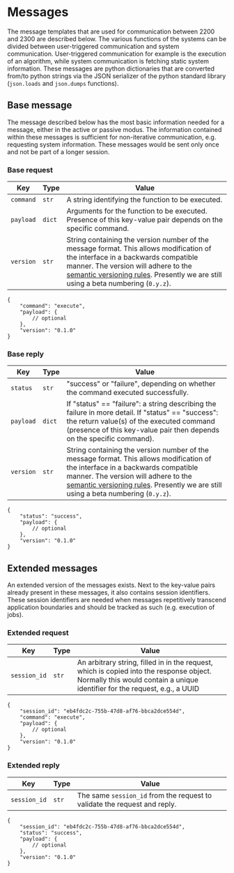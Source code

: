 # Messages

The message templates that are used for communication between 2200 and 2300 are described below. The various functions
of the systems can be divided between user-triggered communication and system communication. User-triggered
communication for example is the execution of an algorithm, while system communication is fetching static system
information. These messages are python dictionaries that are converted from/to python strings via the JSON serializer of
the python standard library (`json.loads` and `json.dumps` functions).

## Base message

The message described below has the most basic information needed for a message, either in the active or passive modus.
The information contained within these messages is sufficient for non-iterative communication, e.g. requesting system
information. These messages would be sent only once and not be part of a longer session.

### Base request

| Key | Type | Value |
| --- | --- | --- |
| `command` | `str` | A string identifying the function to be executed. |
| `payload` | `dict` | Arguments for the function to be executed. Presence of this key-value pair depends on the specific command. |
| `version` | `str` | String containing the version number of the message format. This allows modification of the interface in a backwards compatible manner. The version will adhere to the [semantic versioning rules](<https://semver.org/>). Presently we are still using a beta numbering (`0.y.z`). |

```jsonc
{
    "command": "execute",
    "payload": {
        // optional
    },
    "version": "0.1.0"
}
```

### Base reply

| Key | Type | Value |
| --- | --- | --- |
| `status` | `str` | "success" or "failure", depending on whether the command executed successfully. |
| `payload` | `dict` | If "status" == "failure": a string describing the failure in more detail. If "status" == "success": the return value(s) of the executed command (presence of this key-value pair then depends on the specific command). |
| `version` | `str` | String containing the version number of the message format. This allows modification of the interface in a backwards compatible manner. The version will adhere to the [semantic versioning rules](<https://semver.org/>). Presently we are still using a beta numbering (`0.y.z`). |

```jsonc
{
    "status": "success",
    "payload": {
        // optional
    },
    "version": "0.1.0"
}
```

## Extended messages

An extended version of the messages exists. Next to the key-value pairs already present in these messages, it also
contains session identifiers. These session identifiers are needed when messages repetitively transcend application
boundaries and should be tracked as such (e.g. execution of jobs).

### Extended request

| Key | Type | Value |
| --- | --- | --- |
| `session_id` | `str` | An arbitrary string, filled in in the request, which is copied into the response object. Normally this would contain a unique identifier for the request, e.g., a UUID |

```jsonc
{
    "session_id": "eb4fdc2c-755b-47d8-af76-bbca2dce554d",
    "command": "execute",
    "payload": {
        // optional
    },
    "version": "0.1.0"
}
```

### Extended reply

| Key | Type | Value |
| --- | --- | --- |
| `session_id` | `str` | The same `session_id` from the request to validate the request and reply. |

```jsonc
{
    "session_id": "eb4fdc2c-755b-47d8-af76-bbca2dce554d",
    "status": "success",
    "payload": {
        // optional
    },
    "version": "0.1.0"
}
```
